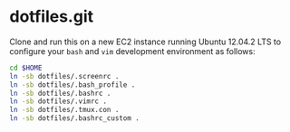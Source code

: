 dotfiles.git
============
Clone and run this on a new EC2 instance running Ubuntu 12.04.2 LTS to
configure your `bash` and `vim` development environment as follows:

```sh
cd $HOME
ln -sb dotfiles/.screenrc .
ln -sb dotfiles/.bash_profile .
ln -sb dotfiles/.bashrc .
ln -sb dotfiles/.vimrc .
ln -sb dotfiles/.tmux.con .
ln -sb dotfiles/.bashrc_custom .
```

